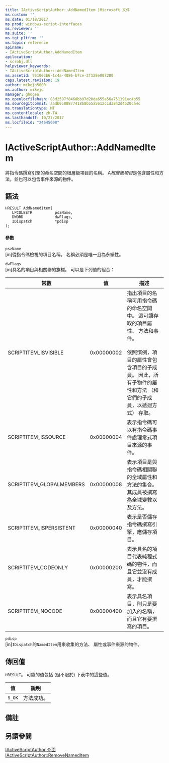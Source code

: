 ```yaml
---
title: IActiveScriptAuthor::AddNamedItem |Microsoft 文件
ms.custom: ''
ms.date: 01/18/2017
ms.prod: windows-script-interfaces
ms.reviewer: ''
ms.suite: ''
ms.tgt_pltfrm: ''
ms.topic: reference
apiname:
- IActiveScriptAuthor.AddNamedItem
apilocation:
- scrobj.dll
helpviewer_keywords:
- IActiveScriptAuthor::AddNamedItem
ms.assetid: 951003b6-1c4a-4086-b7ce-2f128e007280
caps.latest.revision: 19
author: mikejo5000
ms.author: mikejo
manager: ghogen
ms.openlocfilehash: 83d2597f8468bb97d20da655a56a751191ec4b55
ms.sourcegitcommit: aadb9588877418b8b55a5612c1d3842d4520ca4c
ms.translationtype: MT
ms.contentlocale: zh-TW
ms.lasthandoff: 10/27/2017
ms.locfileid: "24645608"
---
```

# <a name="iactivescriptauthoraddnameditem"></a>IActiveScriptAuthor::AddNamedItem
將指令碼撰寫引擎的命名空間的根層級項目的名稱。 A*根層級項目*是包含屬性和方法，並也可以包含事件來源的物件。  
  
## <a name="syntax"></a>語法  
  
```  
HRESULT AddNamedItem(  
   LPCOLESTR          pszName,  
   DWORD              dwFlags,  
   IDispatch          *pdisp  
);  
```  
  
#### <a name="parameters"></a>參數  
 `pszName`  
 [in]從指令碼檢視的項目名稱。 名稱必須是唯一且為永續性。  
  
 `dwFlags`  
 [in]具名的項目與相關聯的旗標。 可以是下列值的組合：  
  
|常數|值|描述|  
|--------------|-----------|-----------------|  
|SCRIPTITEM_ISVISIBLE|0x00000002|指出項目的名稱可用指令碼的命名空間中。 這可讓存取的項目屬性、 方法和事件。<br /><br /> 依照慣例，項目的屬性會包含項目的子成員。 因此，所有子物件的屬性和方法 （和它們的子成員，以遞迴方式） 存取。|  
|SCRIPTITEM_ISSOURCE|0x00000004|表示指令碼可以有指令碼事件處理常式項目來源的事件。|  
|SCRIPTITEM_GLOBALMEMBERS|0x00000008|表示項目是與指令碼相關聯的全域屬性和方法的集合。 其成員被撰寫為全域變數以及方法。|  
|SCRIPTITEM_ISPERSISTENT|0x00000040|表示是否儲存指令碼撰寫引擎，應儲存項目。|  
|SCRIPTITEM_CODEONLY|0x00000200|表示具名的項目代表純程式碼的物件，而且它並沒有成員，才能撰寫。|  
|SCRIPTITEM_NOCODE|0x00000400|表示具名項目，則只是要加入的名稱，而且它有要撰寫的項目。|  
  
 `pdisp`  
 [in]`IDispatch`的`NamedItem`用來收集的方法、 屬性或事件來源的物件。  
  
## <a name="return-value"></a>傳回值  
 `HRESULT`。 可能的值包括 (但不限於) 下表中的這些值。  
  
|值|說明|  
|-----------|-----------------|  
|`S_OK`|方法成功。|  
  
## <a name="remarks"></a>備註  
  
## <a name="see-also"></a>另請參閱  
 [IActiveScriptAuthor 介面](../../winscript/reference/iactivescriptauthor-interface.md)   
 [IActiveScriptAuthor::RemoveNamedItem](../../winscript/reference/iactivescriptauthor-removenameditem.md)